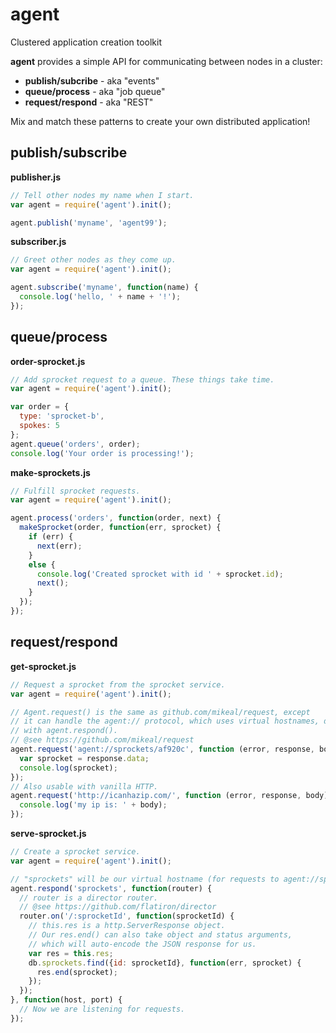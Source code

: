 agent
=====

Clustered application creation toolkit

**agent** provides a simple API for communicating between nodes in a cluster:

- **publish/subcribe** - aka "events"
- **queue/process** - aka "job queue"
- **request/respond** - aka "REST"

Mix and match these patterns to create your own distributed application!

publish/subscribe
-----------------

**publisher.js**

```javascript
// Tell other nodes my name when I start.
var agent = require('agent').init();

agent.publish('myname', 'agent99');
```

**subscriber.js**

```javascript
// Greet other nodes as they come up.
var agent = require('agent').init();

agent.subscribe('myname', function(name) {
  console.log('hello, ' + name + '!');
});
```

queue/process
-------------

**order-sprocket.js**

```javascript
// Add sprocket request to a queue. These things take time.
var agent = require('agent').init();

var order = {
  type: 'sprocket-b',
  spokes: 5
};
agent.queue('orders', order);
console.log('Your order is processing!');
```

**make-sprockets.js**

```javascript
// Fulfill sprocket requests.
var agent = require('agent').init();

agent.process('orders', function(order, next) {
  makeSprocket(order, function(err, sprocket) {
    if (err) {
      next(err);
    }
    else {
      console.log('Created sprocket with id ' + sprocket.id);
      next();
    }
  });
});
```

request/respond
---------------

**get-sprocket.js**

```javascript
// Request a sprocket from the sprocket service.
var agent = require('agent').init();

// Agent.request() is the same as github.com/mikeal/request, except
// it can handle the agent:// protocol, which uses virtual hostnames, defined
// with agent.respond().
// @see https://github.com/mikeal/request
agent.request('agent://sprockets/af920c', function (error, response, body) {
  var sprocket = response.data;
  console.log(sprocket);
});
// Also usable with vanilla HTTP.
agent.request('http://icanhazip.com/', function (error, response, body) {
  console.log('my ip is: ' + body);
});
```

**serve-sprocket.js**

```javascript
// Create a sprocket service.
var agent = require('agent').init();

// "sprockets" will be our virtual hostname (for requests to agent://sprockets/...)
agent.respond('sprockets', function(router) {
  // router is a director router.
  // @see https://github.com/flatiron/director
  router.on('/:sprocketId', function(sprocketId) {
    // this.res is a http.ServerResponse object.
    // Our res.end() can also take object and status arguments,
    // which will auto-encode the JSON response for us.
    var res = this.res;
    db.sprockets.find({id: sprocketId}, function(err, sprocket) {
      res.end(sprocket);
    });
  });
}, function(host, port) {
  // Now we are listening for requests.
});
```